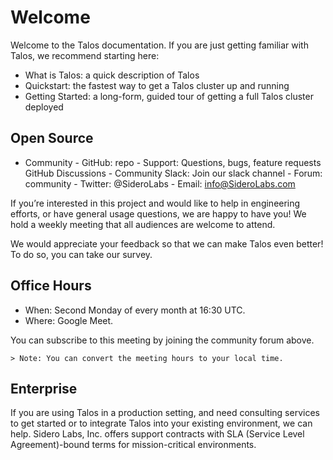 # Welcome

Welcome to the Talos documentation. If you are just getting familiar with Talos, we recommend starting here:

- What is Talos: a quick description of Talos
- Quickstart: the fastest way to get a Talos cluster up and running
- Getting Started: a long-form, guided tour of getting a full Talos cluster deployed

## Open Source
- Community
        - GitHub: repo
        - Support: Questions, bugs, feature requests GitHub Discussions
        - Community Slack: Join our slack channel
        - Forum: community
        - Twitter: @SideroLabs
        - Email: info@SideroLabs.com

If you’re interested in this project and would like to help in engineering efforts, or have general usage questions, we are happy to have you! We hold a weekly meeting that all audiences are welcome to attend.

We would appreciate your feedback so that we can make Talos even better! To do so, you can take our survey.

## Office Hours

- When: Second Monday of every month at 16:30 UTC.
- Where: Google Meet.

You can subscribe to this meeting by joining the community forum above.

    > Note: You can convert the meeting hours to your local time.

## Enterprise

If you are using Talos in a production setting, and need consulting services to get started or to integrate Talos into your existing environment, we can help. Sidero Labs, Inc. offers support contracts with SLA (Service Level Agreement)-bound terms for mission-critical environments.